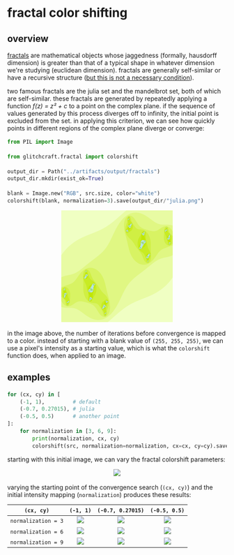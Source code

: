 # fractal color shifting

## overview
[fractals](https://en.wikipedia.org/wiki/Fractal) are mathematical objects whose jaggedness (formally, hausdorff dimension) is greater than that of a typical shape in whatever dimension we're studying (euclidean dimension). fractals are generally self-similar or have a recursive structure ([but this is not a necessary condition](https://www.youtube.com/watch?v=gB9n2gHsHN4)). 

two famous fractals are the julia set and the mandelbrot set, both of which are self-similar. these fractals are generated by repeatedly applying a function _f(z) = z² + c_ to a point on the complex plane. if the sequence of values generated by this process diverges off to infinity, the initial point is excluded from the set. in applying this criterion, we can see how quickly points in different regions of the complex plane diverge or converge: 

```python
from PIL import Image

from glitchcraft.fractal import colorshift

output_dir = Path("../artifacts/output/fractals")
output_dir.mkdir(exist_ok=True)

blank = Image.new("RGB", src.size, color="white")
colorshift(blank, normalization=3).save(output_dir/"julia.png")
```

<div align="center">
<img src=../artifacts/output/fractals/julia.png width="256">
</div>

in the image above, the number of iterations before convergence is mapped to a color. instead of starting with a blank value of `(255, 255, 255)`, we can use a pixel's intensity as a starting value, which is what the `colorshift` function does, when applied to an image.

## examples
```python
for (cx, cy) in [
    (-1, 1),         # default
    (-0.7, 0.27015), # julia  
    (-0.5, 0.5)      # another point
]: 
    for normalization in [3, 6, 9]:
        print(normalization, cx, cy)
        colorshift(src, normalization=normalization, cx=cx, cy=cy).save(output_dir/("stream_shifted_{}_{}_{}.png".format(normalization, cx, cy)))
```
starting with this initial image, we can vary the fractal colorshift parameters:
<div align="center"><img src="../artifacts/input/stream_square.png" width="256"></div>

varying the starting point of the convergence search (`(cx, cy)`) and the initial intensity mapping (`normalization`) produces these results:

| `(cx, cy)`          | `(-1, 1)`     | `(-0.7, 0.27015)` | `(-0.5, 0.5)` |
| ------------------- |:-------------:|:-----------------:|:------------:|
| `normalization = 3` | <img src="../artifacts/output/fractals/stream_shifted_3_-1_1.png" width="200"> | <img src="../artifacts/output/fractals/stream_shifted_3_-0.7_0.27015.png" width="200"> | <img src="../artifacts/output/fractals/stream_shifted_3_-0.5_0.5.png" width="200"> | 
| `normalization = 6` | <img src="../artifacts/output/fractals/stream_shifted_6_-1_1.png" width="200"> | <img src="../artifacts/output/fractals/stream_shifted_6_-0.7_0.27015.png" width="200"> | <img src="../artifacts/output/fractals/stream_shifted_6_-0.5_0.5.png" width="200"> | 
| `normalization = 9` | <img src="../artifacts/output/fractals/stream_shifted_9_-1_1.png" width="200"> | <img src="../artifacts/output/fractals/stream_shifted_9_-0.7_0.27015.png" width="200"> | <img src="../artifacts/output/fractals/stream_shifted_9_-0.5_0.5.png" width="200"> | 


